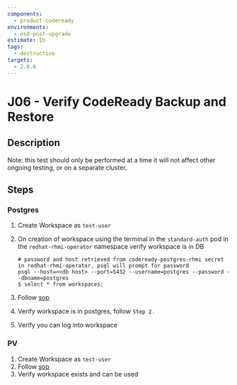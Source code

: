 ```yaml
---
components:
  - product-codeready
environments:
  - osd-post-upgrade
estimate: 1h
tags:
  - destructive
targets:
  - 2.8.0
---
```


# J06 - Verify CodeReady Backup and Restore

## Description

Note: this test should only be performed at a time it will not affect other ongoing testing, or on a separate cluster.

## Steps

### Postgres

1. Create Workspace as `test-user`
2. On creation of workspace using the terminal in the `standard-auth` pod in the `redhat-rhmi-operator` namespace verify workspace is in DB

   ```
   # password and host retrieved from codeready-postgres-rhmi secret in redhat-rhmi-operator, psql will prompt for password
   psql --host=<<db host> --port=5432 --username=postgres --password --dbname=postgres
   $ select * from workspaces;
   ```

3. Follow [sop](https://github.com/RHCloudServices/integreatly-help/blob/master/sops/2.x/backup_restore/codeready_backup.md#codeready-postgres)
4. Verify workspace is in postgres, follow `Step 2.`
5. Verify you can log into workspace

### PV

1. Create Workspace as `test-user`
2. Follow [sop](https://github.com/RHCloudServices/integreatly-help/blob/master/sops/2.x/backup_restore/codeready_backup.md#codeready-workspace-pv)
3. Verify workspace exists and can be used
